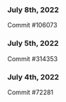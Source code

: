 ### July 8th, 2022

Commit #106073

### July 5th, 2022

Commit #314353


### July 4th, 2022

Commit #72281
